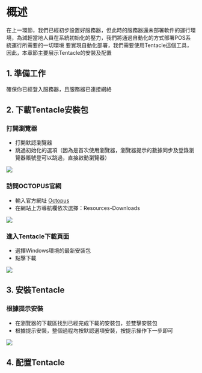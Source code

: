 # 概述
在上一環節，我們已經初步設置好服務器，但此時的服務器還未部署軟件的運行環境，為減輕當地人員在系統初始化的壓力，我們將通過自動化的方式部署POS系統運行所需要的一切環境
要實現自動化部署，我們需要使用Tentacle這個工具，因此，本章節主要展示Tentacle的安裝及配置

## 1. 準備工作

確保你已經登入服務器，且服務器已連接網絡

## 2. 下載Tentacle安裝包

### 打開瀏覽器
- 打開默認瀏覽器
- 跳過初始化的選項（因為是首次使用瀏覽器，瀏覽器提示的數據同步及登錄瀏覽器賬號登可以跳過，直接啟動瀏覽器）
  
![](https://raw.githubusercontent.com/SugarLam1207/Proton-docs-template/blob/efc5845c4a13a5297ef7e6258e0391f5aaf1f0b8/docs/source/images/101.png)

### 訪問OCTOPUS官網
- 輸入官方網址 [Octopus](https://octopus.com/ "點擊訪問 Octopus")
- 在網站上方導航欄依次選擇：Resources-Downloads
  
![](https://raw.githubusercontent.com/SugarLam1207/Proton-docs-template/blob/efc5845c4a13a5297ef7e6258e0391f5aaf1f0b8/docs/source/images/102.png)

### 進入Tentacle下載頁面
- 選擇Windows環境的最新安裝包
- 點擊下載
  
![](https://raw.githubusercontent.com/SugarLam1207/Proton-docs-template/blob/efc5845c4a13a5297ef7e6258e0391f5aaf1f0b8/docs/source/images/103.png)

## 3. 安裝Tentacle

### 根據提示安裝
- 在瀏覽器的下載區找到已經完成下載的安裝包，並雙擊安裝包
- 根據提示安裝，整個過程均按默認選項安裝，按提示操作下一步即可
  
![](https://raw.githubusercontent.com/SugarLam1207/Proton-docs-template/blob/efc5845c4a13a5297ef7e6258e0391f5aaf1f0b8/docs/source/images/104.png)

## 4. 配置Tentacle

### 


